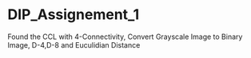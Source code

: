 # DIP_Assignement_1
Found the CCL with 4-Connectivity, Convert Grayscale Image to Binary Image, D-4,D-8 and Euculidian Distance
